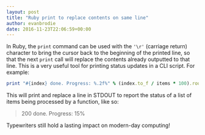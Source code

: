 ```yaml
---
layout: post
title: "Ruby print to replace contents on same line"
author: evanbrodie
date: 2016-11-23T22:06:59+00:00
---
```


In Ruby, the `print` command can be used with the `'\r'` (carriage return) character to bring the cursor back to the beginning of the printed line, so that the next `print` call will replace the contents already outputted to that line. This is a very useful tool for printing status updates in a CLI script. For example:

```ruby
print "#{index} done. Progress: %.2f%" % (index.to_f / items * 100).round(2) + "\r" if (index % 10) == 0
```

This will print and replace a line in STDOUT to report the status of a list of items being processed by a function, like so:

> 200 done. Progress: 15%

Typewriters still hold a lasting impact on modern-day computing!
